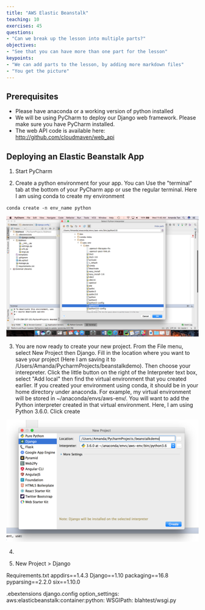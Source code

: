 ```yaml
---
title: "AWS Elastic Beanstalk"
teaching: 10
exercises: 45
questions:
- "Can we break up the lesson into multiple parts?"
objectives:
- "See that you can have more than one part for the lesson"
keypoints:
- "We can add parts to the lesson, by adding more markdown files"
- "You get the picture"
---
```

## Prerequisites
- Please have anaconda or a working version of python installed 
- We will be using PyCharm to deploy our Django web framework. Please make sure you have PyCharm installed. 
- The web API code is available here: http://github.com/cloudmaven/web_api

## Deploying an Elastic Beanstalk App

1. Start PyCharm 

2. Create a python environment for your app. You can Use the "terminal" tab at the bottom of your PyCharm app or use the regular terminal. Here I am using conda to create my environment

```
conda create -n env_name python
```

![](/fig/02-elasticbeanstalk-0001.png)

3. You are now ready to create your new project. From the File menu, select New Project then Django. Fill in the location where you want to save your project (Here I am saving it to /Users/Amanda/PycharmProjects/beanstalkdemo). Then choose your interepreter. Click the little button on the right of the Interpreter text box, select "Add local" then find the virtual environment that you created earlier. If you created your environment using conda, it should be in your home directory under anaconda. For example, my virtual environment will be stored in ~/anaconda/envs/aws-env/. You will want to add the Python interpreter created in that virtual environment. Here, I am using Python 3.6.0. Click create

![](/fig/02-elasticbeanstalk-0002.png)

4. 

5. New Project > Django 

Requirements.txt
appdirs==1.4.3
Django==1.10
packaging==16.8
pyparsing==2.2.0
six==1.10.0

.ebextensions
django.config
option_settings:
  aws:elasticbeanstalk:container:python:
    WSGIPath: blahtest/wsgi.py

